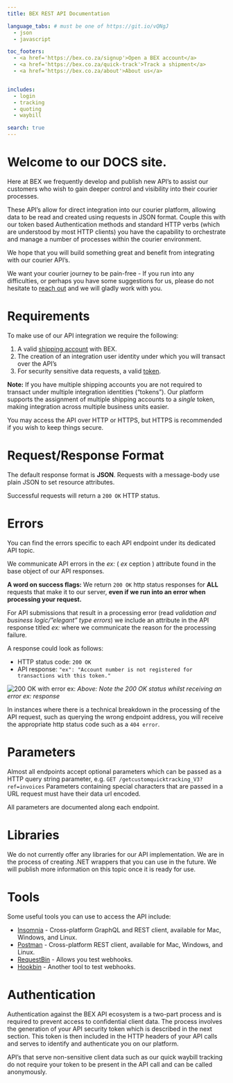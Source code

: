```yaml
---
title: BEX REST API Documentation

language_tabs: # must be one of https://git.io/vQNgJ
  - json
  - javascript

toc_footers:
  - <a href='https://bex.co.za/signup'>Open a BEX account</a>
  - <a href='https://bex.co.za/quick-track'>Track a shipment</a>
  - <a href='https://bex.co.za/about'>About us</a>


includes:
  - login
  - tracking
  - quoting
  - waybill

search: true
---
```


# Welcome to our DOCS site.

Here at BEX we frequently develop and publish new API’s to assist our customers who wish to gain deeper control and visibility into their courier processes.

These API’s allow for direct integration into our courier platform, allowing data to be read and created using requests in JSON format.
Couple this with our token based Authentication methods and standard HTTP verbs (which are understood by most HTTP clients) you have the capability to orchestrate and manage a number of processes within the courier environment.

We hope that you will build something great and benefit from integrating with our courier API’s.

We want your courier journey to be pain-free - If you run into any difficulties, or perhaps you have some suggestions for us, please do not hesitate to <a href="mailto:it@bex.co.za?subject=Please%20help%20me%20to%20integrate%20with%20you">reach out</a> and we will gladly work with you.

# Requirements

To make use of our API integration we require the following:

1. A valid <a href="https://bex.co.za/signup">shipping account</a> with BEX.
1. The creation of an integration user identity under which you will transact over the API’s
1. For security sensitive data requests, a valid <a href="#login">token</a>.

**Note:** If you have multiple shipping accounts you are not required to transact under multiple integration identities (“tokens”). Our platform supports the assignment of multiple shipping accounts to a _single_ token, making integration across multiple business units easier.

<aside class="notice">
You may access the API over HTTP or HTTPS, but HTTPS is recommended if you wish to keep things secure.
</aside>

# Request/Response Format
The default response format is **JSON**. Requests with a message-body use plain JSON to set resource attributes.

Successful requests will return a `200 OK` HTTP status.

# Errors

You can find the errors specific to each API endpoint under its dedicated API topic.

We communicate API errors in the _ex:_ ( _ex_ ception ) attribute found in the base object of our API responses.

**A word on success flags:**
We return `200 OK` http status responses for **ALL** requests that make it to our server, **even if we run into an error when processing your request.**

For API submissions that result in a processing error (read _validation and business logic/”elegant” type errors_) we include an attribute in the API response titled _ex:_ where we communicate the reason for the processing failure.

A response could look as follows:

* HTTP status code: `200 OK`
* API response: `"ex": "Account number is not registered for transactions with this token."`

![200 OK with error ex:](200OK-response-with-ex-error.jpg)
_Above: Note the 200 OK status whilst receiving an error ex: response_

In instances where there is a technical breakdown in the processing of the API request, such as querying the wrong endpoint address, you will receive the appropriate http status code such as a `404 error`.

# Parameters

Almost all endpoints accept optional parameters which can be passed as a HTTP query string parameter, e.g. `GET /getcustomquicktracking_V3?ref=invoices`
Parameters containing special characters that are passed in a URL request must have their data url encoded.

All parameters are documented along each endpoint.

# Libraries
We do not currently offer any libraries for our API implementation. We are in the process of creating .NET wrappers that you can use in the future. We will publish more information on this topic once it is ready for use.

# Tools
Some useful tools you can use to access the API include:

* <a href="https://insomnia.rest">Insomnia</a> - Cross-platform GraphQL and REST client, available for Mac, Windows, and Linux.
* <a href="https://getpostman.com">Postman</a> - Cross-platform REST client, available for Mac, Windows, and Linux.
* <a href="https://requestbin.com">RequestBin</a> - Allows you test webhooks.
* <a href="https://hookbin.com">Hookbin</a> - Another tool to test webhooks.


# Authentication
Authentication against the BEX API ecosystem is a two-part process and is required to prevent access to confidential client data. The process involves the generation of your API security token which is described in the next section. This token is then included in the HTTP headers of your API calls and serves to identify and authenticate you on our platform.

API’s that serve non-sensitive client data such as our quick waybill tracking do not require your token to be present in the API call and can be called anonymously.